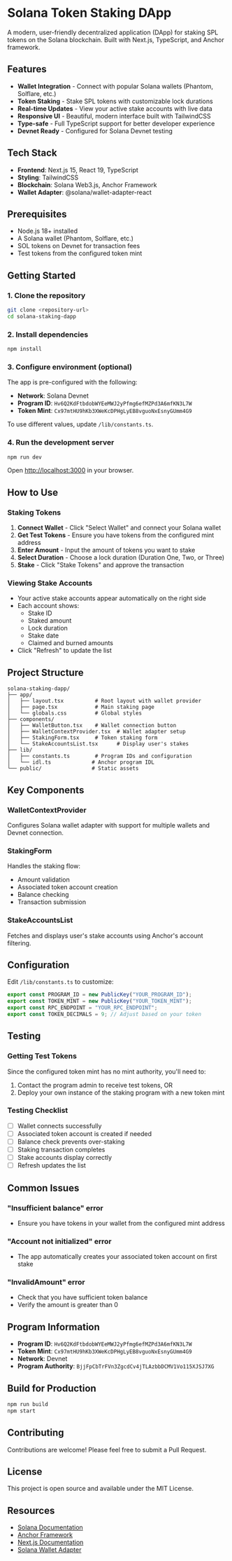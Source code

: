 # Solana Token Staking DApp

A modern, user-friendly decentralized application (DApp) for staking SPL tokens on the Solana blockchain. Built with Next.js, TypeScript, and Anchor framework.

## Features

- **Wallet Integration** - Connect with popular Solana wallets (Phantom, Solflare, etc.)
- **Token Staking** - Stake SPL tokens with customizable lock durations
- **Real-time Updates** - View your active stake accounts with live data
- **Responsive UI** - Beautiful, modern interface built with TailwindCSS
- **Type-safe** - Full TypeScript support for better developer experience
- **Devnet Ready** - Configured for Solana Devnet testing

## Tech Stack

- **Frontend**: Next.js 15, React 19, TypeScript
- **Styling**: TailwindCSS
- **Blockchain**: Solana Web3.js, Anchor Framework
- **Wallet Adapter**: @solana/wallet-adapter-react

## Prerequisites

- Node.js 18+ installed
- A Solana wallet (Phantom, Solflare, etc.)
- SOL tokens on Devnet for transaction fees
- Test tokens from the configured token mint

## Getting Started

### 1. Clone the repository

```bash
git clone <repository-url>
cd solana-staking-dapp
```

### 2. Install dependencies

```bash
npm install
```

### 3. Configure environment (optional)

The app is pre-configured with the following:
- **Network**: Solana Devnet
- **Program ID**: `Hv6Q2KdFtbdobWYEeMWJ2yPfmg6efMZPd3A6mfKN3L7W`
- **Token Mint**: `Cx97mtHU9hKb3XWeKcDPHgLyEB8vguoNxEsnyGUmm4G9`

To use different values, update `/lib/constants.ts`.

### 4. Run the development server

```bash
npm run dev
```

Open [http://localhost:3000](http://localhost:3000) in your browser.

## How to Use

### Staking Tokens

1. **Connect Wallet** - Click "Select Wallet" and connect your Solana wallet
2. **Get Test Tokens** - Ensure you have tokens from the configured mint address
3. **Enter Amount** - Input the amount of tokens you want to stake
4. **Select Duration** - Choose a lock duration (Duration One, Two, or Three)
5. **Stake** - Click "Stake Tokens" and approve the transaction

### Viewing Stake Accounts

- Your active stake accounts appear automatically on the right side
- Each account shows:
  - Stake ID
  - Staked amount
  - Lock duration
  - Stake date
  - Claimed and burned amounts
- Click "Refresh" to update the list

## Project Structure

```
solana-staking-dapp/
├── app/
│   ├── layout.tsx          # Root layout with wallet provider
│   ├── page.tsx            # Main staking page
│   └── globals.css         # Global styles
├── components/
│   ├── WalletButton.tsx    # Wallet connection button
│   ├── WalletContextProvider.tsx  # Wallet adapter setup
│   ├── StakingForm.tsx     # Token staking form
│   └── StakeAccountsList.tsx      # Display user's stakes
├── lib/
│   ├── constants.ts        # Program IDs and configuration
│   └── idl.ts             # Anchor program IDL
└── public/                # Static assets
```

## Key Components

### WalletContextProvider
Configures Solana wallet adapter with support for multiple wallets and Devnet connection.

### StakingForm
Handles the staking flow:
- Amount validation
- Associated token account creation
- Balance checking
- Transaction submission

### StakeAccountsList
Fetches and displays user's stake accounts using Anchor's account filtering.

## Configuration

Edit `/lib/constants.ts` to customize:

```typescript
export const PROGRAM_ID = new PublicKey("YOUR_PROGRAM_ID");
export const TOKEN_MINT = new PublicKey("YOUR_TOKEN_MINT");
export const RPC_ENDPOINT = "YOUR_RPC_ENDPOINT";
export const TOKEN_DECIMALS = 9; // Adjust based on your token
```

## Testing

### Getting Test Tokens

Since the configured token mint has no mint authority, you'll need to:
1. Contact the program admin to receive test tokens, OR
2. Deploy your own instance of the staking program with a new token mint

### Testing Checklist

- [ ] Wallet connects successfully
- [ ] Associated token account is created if needed
- [ ] Balance check prevents over-staking
- [ ] Staking transaction completes
- [ ] Stake accounts display correctly
- [ ] Refresh updates the list

## Common Issues

### "Insufficient balance" error
- Ensure you have tokens in your wallet from the configured mint address

### "Account not initialized" error
- The app automatically creates your associated token account on first stake

### "InvalidAmount" error
- Check that you have sufficient token balance
- Verify the amount is greater than 0

## Program Information

- **Program ID**: `Hv6Q2KdFtbdobWYEeMWJ2yPfmg6efMZPd3A6mfKN3L7W`
- **Token Mint**: `Cx97mtHU9hKb3XWeKcDPHgLyEB8vguoNxEsnyGUmm4G9`
- **Network**: Devnet
- **Program Authority**: `BjjFpCbTrFVn3ZgcdCv4jTLAzbbDCMV1Vo115XJSJ7XG`

##  Build for Production

```bash
npm run build
npm start
```

##  Contributing

Contributions are welcome! Please feel free to submit a Pull Request.

##  License

This project is open source and available under the MIT License.

##  Resources

- [Solana Documentation](https://docs.solana.com/)
- [Anchor Framework](https://www.anchor-lang.com/)
- [Next.js Documentation](https://nextjs.org/docs)
- [Solana Wallet Adapter](https://github.com/solana-labs/wallet-adapter)
